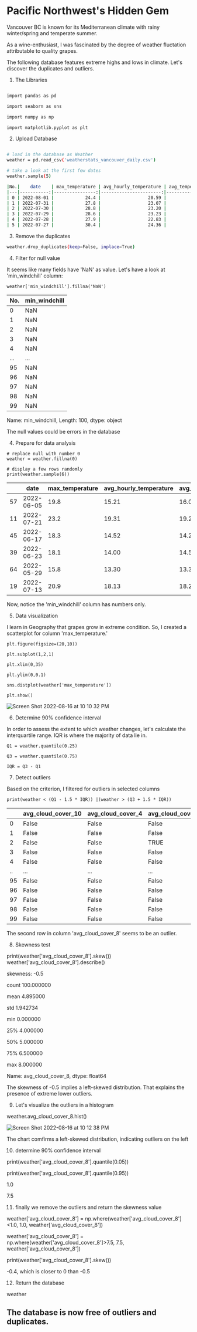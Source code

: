 # Pacific Northwest's Hidden Gem

Vancouver BC is known for its Mediterranean climate with rainy winter/spring and temperate summer.

As a wine-enthusiast, I was fascinated by the degree of weather fluctation attributable to quality grapes.

The following database features extreme highs and lows in climate. Let's discover the duplicates and outliers.


1. The Libraries

```bash

import pandas as pd

import seaborn as sns

import numpy as np

import matplotlib.pyplot as plt

```

2. Upload Database

```bash

# load in the database as Weather
weather = pd.read_csv('weatherstats_vancouver_daily.csv')

# take a look at the first few dates
weather.sample(5)

|No.|    date    | max_temperature | avg_hourly_temperature | avg_temperature | min_temperature | max_humidex | min_windchill | max_relative_humidity | avg_hourly_relative_humidity | avg_relative_humidity | ... | avg_cloud_cover_4 | min_cloud_cover_4 | max_cloud_cover_8 | avg_hourly_cloud_cover_8 | avg_cloud_cover_8 | min_cloud_cover_8 | max_cloud_cover_10 | avg_hourly_cloud_cover_10 | avg_cloud_cover_10 | min_cloud_cover_10 |
|---|-----------:|----------------:|-----------------------:|----------------:|----------------:|------------:|--------------:|----------------------:|-----------------------------:|----------------------:|----:|------------------:|------------------:|------------------:|-------------------------:|------------------:|------------------:|-------------------:|--------------------------:|-------------------:|-------------------:|
| 0 | 2022-08-01 |            24.4 |                  20.59 |           20.60 |            16.8 |        31.0 |           NaN |                   100 |                         85.9 |                  85.0 | ... |               NaN |               NaN |                 8 |                      3.2 |               4.0 |                 0 |                NaN |                       NaN |                NaN |                NaN |
| 1 | 2022-07-31 |            27.8 |                  23.07 |           23.20 |            18.6 |        35.0 |           NaN |                   100 |                         85.6 |                  78.0 | ... |               NaN |               NaN |                 2 |                      0.5 |               1.0 |                 0 |                NaN |                       NaN |                NaN |                NaN |
| 2 | 2022-07-30 |            28.8 |                  23.20 |           23.45 |            18.1 |        36.0 |           NaN |                    99 |                         80.8 |                  76.5 | ... |               NaN |               NaN |                 0 |                      0.0 |               0.0 |                 0 |                NaN |                       NaN |                NaN |                NaN |
| 3 | 2022-07-29 |            28.6 |                  23.23 |           23.40 |            18.2 |        37.0 |           NaN |                    97 |                         82.0 |                  80.0 | ... |               NaN |               NaN |                 1 |                      0.1 |               0.5 |                 0 |                NaN |                       NaN |                NaN |                NaN |
| 4 | 2022-07-28 |            27.9 |                  22.83 |           22.90 |            17.9 |        34.0 |           NaN |                    96 |                         79.8 |                  78.5 | ... |               NaN |               NaN |                 2 |                      0.6 |               1.0 |                 0 |                NaN |                       NaN |                NaN |                NaN |
| 5 | 2022-07-27 |            30.4 |                  24.36 |           24.45 |            18.5 |        37.0 |           NaN |                    95 |                         71.9 |                  71.0 | ... |               NaN |               NaN |                 4 |                      1.6 |               2.0 |                 0 |                NaN |                       NaN |                NaN |                NaN |

```

3. Remove the duplicates
```bash
weather.drop_duplicates(keep=False, inplace=True)
```

4. Filter for null value

It seems like many fields have 'NaN' as value. Let's have a look at 'min_windchill' column:
```
weather['min_windchill'].fillna('NaN')
```
| No. | min_windchill |
|-----|---------------|
| 0   | NaN           |
| 1   | NaN           |
| 2   | NaN           |
| 3   | NaN           |
| 4   | NaN           |
| ... | ...           |
| 95  | NaN           |
| 96  | NaN           |
| 97  | NaN           |
| 98  | NaN           |
| 99  | NaN           |

Name: min_windchill, Length: 100, dtype: object

The null values could be errors in the database

4. Prepare for data analysis
```
# replace null with number 0
weather = weather.fillna(0)

# display a few rows randomly
print(weather.sample(6))
```

|    | date       | max_temperature | avg_hourly_temperature | avg_temperature | min_temperature | max_humidex | min_windchill | max_relative_humidity | 
|----|------------|-----------------|------------------------|-----------------|-----------------|-------------|---------------|-----------------------|
| 57 | 2022-06-05 | 19.8            | 15.21                  | 16.05           | 57              | 12.3        | 0.0           | 0.0                   | 
| 11 | 2022-07-21 | 23.2            | 19.31                  | 19.25           | 11              | 15.3        | 29.0          | 0.0                   | 
| 45 | 2022-06-17 | 18.3            | 14.52                  | 14.20           | 45              | 10.1        | 0.0           | 0.0                   | 
| 39 | 2022-06-23 | 18.1            | 14.00                  | 14.55           | 39              | 11.0        | 0.0           | 0.0                   | 
| 64 | 2022-05-29 | 15.8            | 13.30                  | 13.35           | 64              | 10.9        | 0.0           | 0.0                   | 
| 19 | 2022-07-13 | 20.9            | 18.13                  | 18.25           | 19              | 15.6        | 0.0           | 0.0                   | 

Now, notice the 'min_windchill' column has numbers only.


5. Data visualization

I learn in Geography that grapes grow in extreme condition. So, I created a scatterplot for column 'max_temperature.'

```
plt.figure(figsize=(20,10))

plt.subplot(1,2,1)

plt.xlim(0,35)

plt.ylim(0,0.1)

sns.distplot(weather['max_temperature'])

plt.show()
```

![Screen Shot 2022-08-16 at 10 10 32 PM](https://user-images.githubusercontent.com/108639250/185019277-4fddbf5f-ad59-45d6-ba58-22e98d0cf34a.png)


6. Determine 90% confidence interval

In order to assess the extent to which weather changes, let's calculate the interquartile range. IQR is where the majority of data lie in.
```
Q1 = weather.quantile(0.25)

Q3 = weather.quantile(0.75)

IQR = Q3 - Q1
```

7. Detect outliers

Based on the criterion, I filtered for outliers in selected columns

```
print(weather < (Q1 - 1.5 * IQR)) |(weather > (Q3 + 1.5 * IQR))
```
|    | avg_cloud_cover_10 | avg_cloud_cover_4 | avg_cloud_cover_8 | avg_dew_point | avg_health_index |
|----|--------------------|-------------------|-------------------|---------------|------------------|
| 0  | False              | False             | False             | False         | False            |
| 1  | False              | False             | False             | False         | False            |
| 2  | False              | False             | TRUE              | False         | False            |
| 3  | False              | False             | False             | False         | False            |
| 4  | False              | False             | False             | False         | False            |
| .. | ...                | ...               | ...               | ...           |                  |
| 95 | False              | False             | False             | False         | False            |
| 96 | False              | False             | False             | False         | False            |
| 97 | False              | False             | False             | False         | False            |
| 98 | False              | False             | False             | False         | False            |
| 99 | False              | False             | False             | False         | False            |

The second row in column 'avg_cloud_cover_8' seems to be an outlier.


8. Skewness test

print(weather['avg_cloud_cover_8'].skew())
weather['avg_cloud_cover_8'].describe()

skewness: -0.5

count    100.000000

mean       4.895000

std        1.942734

min        0.000000

25%        4.000000

50%        5.000000

75%        6.500000

max        8.000000

Name: avg_cloud_cover_8, dtype: float64

The skewness of -0.5 implies a left-skewed distribution. That explains the presence of extreme lower outliers.

9. Let's visualize the outliers in a histogram

weather.avg_cloud_cover_8.hist()

![Screen Shot 2022-08-16 at 10 12 38 PM](https://user-images.githubusercontent.com/108639250/185019552-6f8200db-83fd-4a99-8e33-650c4063dc6f.png)

The chart comfirms a left-skewed distribution, indicating outliers on the left


10. determine 90% confidence interval

print(weather['avg_cloud_cover_8'].quantile(0.05))

print(weather['avg_cloud_cover_8'].quantile(0.95))

1.0

7.5

11. finally we remove the outliers and return the skewness value

weather['avg_cloud_cover_8'] = np.where(weather['avg_cloud_cover_8']<1.0, 1.0, weather['avg_cloud_cover_8'])

weather['avg_cloud_cover_8'] = np.where(weather['avg_cloud_cover_8']>7.5, 7.5, weather['avg_cloud_cover_8'])

print(weather['avg_cloud_cover_8'].skew())

-0.4, which is closer to 0 than -0.5

12. Return the database

weather


## The database is now free of outliers and duplicates.
